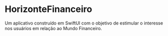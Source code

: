 # HorizonteFinanceiro
Um aplicativo construído em SwiftUI com o objetivo de estimular o interesse nos usuários em relação ao Mundo Financeiro.
